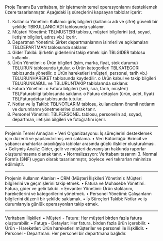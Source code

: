 Proje Tanımı
Bu veritabanı, bir işletmenin temel operasyonlarını desteklemek üzere tasarlanmıştır. Aşağıdaki iş süreçlerini kapsayan tablolar içerir:
1.	Kullanıcı Yönetimi: Kullanıcı giriş bilgileri (kullanıcı adı ve şifre) güvenli bir şekilde TBlKULLANICIADI tablosunda saklanır.
2.	Müşteri Yönetimi: TBLMUSTERI tablosu, müşteri bilgilerini (ad, soyad, iletişim bilgileri, adres vb.) içerir.
3.	Departman Yönetimi: Şirket departmanlarının isimleri ve açıklamaları TBLDEPARTMAN tablosunda saklanır.
4.	Gider Takibi: Şirketin giderlerini takip etmek için TBLGIDER tablosu kullanılır.
5.	Ürün Yönetimi:
o	Ürün bilgileri (isim, marka, fiyat, stok durumu) TBLURUN tablosunda tutulur.
o	Ürün kategorileri TBLKATEGORI tablosunda yönetilir.
o	Ürün hareketleri (müşteri, personel, tarih vb.) TBLURUNHAREKET tablosunda kaydedilir.
o	Ürün kabul ve takip bilgileri TBLURUNKABUL ve TBLURUNTAKIP tablolarında saklanır.
6.	Fatura Yönetimi:
o	Fatura bilgileri (seri, sıra, tarih, müşteri) TBLFaturabilgi tablosunda saklanır.
o	Fatura detayları (ürün, adet, fiyat) TBLFaturadetay tablosunda tutulur.
7.	Notlar ve İş Takibi: TBLNOTLARIM tablosu, kullanıcıların önemli notlarını ve durumlarını yönetmelerine olanak tanır.
8.	Personel Yönetimi: TBLPERSONEL tablosu, personelin ad, soyad, departman, iletişim bilgileri ve fotoğrafını içerir.
________________________________________
Projenin Temel Amaçları
•	Veri Organizasyonu: İş süreçlerini desteklemek için düzenli ve yapılandırılmış veri saklama.
•	Veri Bütünlüğü: Birincil ve yabancı anahtarlar aracılığıyla tablolar arasında güçlü ilişkiler oluşturulması.
•	Gelişmiş Analiz: Gider, gelir ve müşteri davranışları hakkında raporlar oluşturulmasına olanak tanır.
•	Normalizasyon: Veritabanı tasarımı 3. Normal Form’a (3NF) uygun olarak tasarlanmıştır, böylece veri tekrarları minimize edilmiştir.
________________________________________
Projenin Kullanım Alanları
•	CRM (Müşteri İlişkileri Yönetimi): Müşteri bilgilerini ve geçmişlerini takip etmek.
•	Fatura ve Muhasebe Yönetimi: Fatura, gider ve gelir takibi.
•	Envanter Yönetimi: Ürün stoklarını, hareketlerini ve kategorilerini yönetmek.
•	Personel Yönetimi: Çalışanların bilgilerini düzenli bir şekilde saklamak.
•	İş Süreçleri Takibi: Notlar ve iş durumlarıyla günlük operasyonları takip etmek.
________________________________________
Veritabanı İlişkileri
•	Müşteri - Fatura: Her müşteri birden fazla fatura oluşturabilir.
•	Fatura - Detaylar: Her fatura, birden fazla ürün içerebilir.
•	Ürün - Hareketler: Ürün hareketleri müşteriler ve personel ile ilişkilidir.
•	Personel - Departman: Her personel bir departmana bağlıdır.

